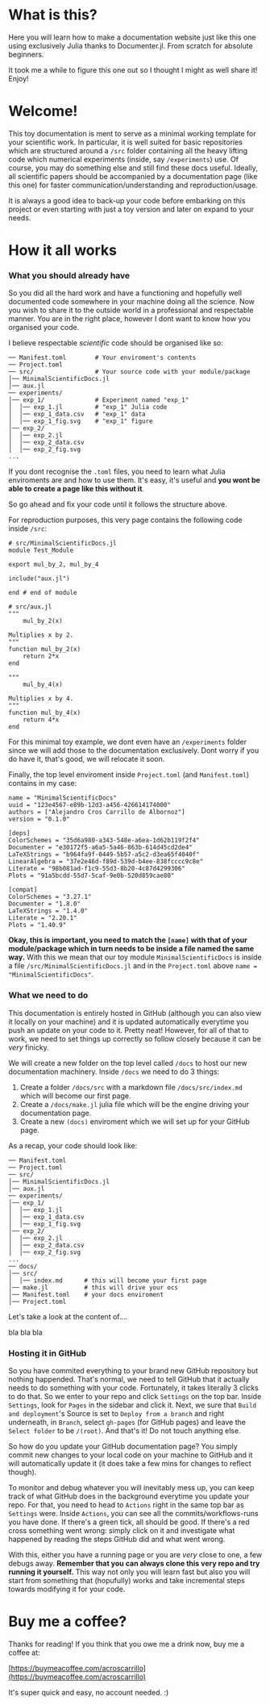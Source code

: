 # What is this?
Here you will learn how to make a documentation website just like this one using exclusively Julia thanks to Documenter.jl. From scratch for absolute beginners.

It took me a while to figure this one out so I thought I might as well share it! Enjoy!


# Welcome!
This toy documentation is ment to serve as a minimal working template for your scientific work. In particular, it is well suited for basic repositories which are structured around a `/src` folder containing all the heavy lifting code which numerical experiments (inside, say `/experiments`) use. Of course, you may do something else and still find these docs useful. Ideally, all scientific papers should be accompanied by a documentation page (like this one) for faster communication/understanding and reproduction/usage.  

It is always a good idea to back-up your code before embarking on this project or even starting with just a toy version and later on expand to your needs.

# How it all works
### What you should already have
So you did all the hard work and have a functioning and hopefully well documented code somewhere in your machine doing all the science. Now you wish to share it to the outside world in a professional and respectable manner. You are in the right place, however I dont want to know how you organised your code. 

I believe respectable *scientific* code should be organised like so:
```
── Manifest.toml        # Your enviroment's contents
── Project.toml 
── src/                 # Your source code with your module/package
│── MinimalScientificDocs.jl  
│── aux.jl
── experiments/
│── exp_1/              # Experiment named "exp_1" 
│  │── exp_1.jl         # "exp_1" Julia code
│  │── exp_1_data.csv   # "exp_1" data
│  │── exp_1_fig.svg    # "exp_1" figure
│── exp_2/ 
│  │── exp_2.jl  
│  │── exp_2_data.csv  
│  │── exp_2_fig.svg  
...
```
If you dont recognise the `.toml` files, you need to learn what Julia enviroments are and how to use them. It's easy, it's useful and **you wont be able to create a page like this without it**. 

So go ahead and fix your code until it follows the structure above.

For reproduction purposes, this very page contains the following code inside `/src`:
```
# src/MinimalScientificDocs.jl
module Test_Module

export mul_by_2, mul_by_4

include("aux.jl")

end # end of module
```
```
# src/aux.jl
""" 
    mul_by_2(x)

Multiplies x by 2.
"""
function mul_by_2(x) 
    return 2*x 
end

""" 
    mul_by_4(x)

Multiplies x by 4.
"""
function mul_by_4(x) 
    return 4*x 
end
```
For this minimal toy example, we dont even have an `/experiments` folder since we will add those to the documentation exclusively. Dont worry if you do have it, that's good, we will relocate it soon.

Finally, the top level enviroment inside `Project.toml` (and `Manifest.toml`) contains in my case:
```
name = "MinimalScientificDocs"
uuid = "123e4567-e89b-12d3-a456-426614174000"
authors = ["Alejandro Cros Carrillo de Albornoz"]
version = "0.1.0"

[deps]
ColorSchemes = "35d6a980-a343-548e-a6ea-1d62b119f2f4"
Documenter = "e30172f5-a6a5-5a46-863b-614d45cd2de4"
LaTeXStrings = "b964fa9f-0449-5b57-a5c2-d3ea65f4040f"
LinearAlgebra = "37e2e46d-f89d-539d-b4ee-838fcccc9c8e"
Literate = "98b081ad-f1c9-55d3-8b20-4c87d4299306"
Plots = "91a5bcdd-55d7-5caf-9e0b-520d859cae80"

[compat]
ColorSchemes = "3.27.1"
Documenter = "1.8.0"
LaTeXStrings = "1.4.0"
Literate = "2.20.1"
Plots = "1.40.9"
```
**Okay, this is important, you need to match the `[name]` with that of your module/package which in turn needs to be inside a file named the same way.** With this we mean that our toy module `MinimalScientificDocs` is inside a file `/src/MinimalScientificDocs.jl` and in the `Project.toml` above `name = "MinimalScientificDocs"`.

### What we need to do
This documentation is entirely hosted in GitHub (although you can also view it locally on your machine) and it is updated automatically everytime you push an update on your code to it. Pretty neat! However, for all of that to work, we need to set things up correctly so follow closely because it can be *very* finicky. 

We will create a new folder on the top level called `/docs` to host our new documentation machinery. Inside `/docs` we need to do 3 things: 
1. Create a folder `/docs/src` with a markdown file `/docs/src/index.md` which will become our first page.
2. Create a `/docs/make.jl` julia file which will be the engine driving your documentation page.
3. Create a new `(docs)` enviroment which we will set up for your GitHub page.

As a recap, your code should look like: 
```
── Manifest.toml        
── Project.toml 
── src/                 
│── MinimalScientificDocs.jl  
│── aux.jl
── experiments/
│── exp_1/              
│  │── exp_1.jl         
│  │── exp_1_data.csv   
│  │── exp_1_fig.svg    
│── exp_2/ 
│  │── exp_2.jl  
│  │── exp_2_data.csv  
│  │── exp_2_fig.svg  
...
── docs/
│── src/              
│  │── index.md      # this will become your first page  
│── make.jl          # this will drive your ocs
│── Manifest.toml    # your docs enviroment
│── Project.toml 
```
Let's take a look at the content of....


bla bla bla



### Hosting it in GitHub
So you have commited everything to your brand new GitHub repository but nothing happended. That's normal, we need to tell GitHub that it actually needs to do something with your code. Fortunately, it takes literally 3 clicks to do that. So we enter to your repo and click `Settings` on the top bar. Inside `Settings`, look for `Pages` in the sidebar and click it. Next, we sure that `Build and deployment`'s Source is set to `Deploy from a branch` and right underneath, in `Branch`, select `gh-pages` (for GitHub pages) and leave the `Select folder` to be `/(root)`. And that's it! Do not touch anything else. 

So how do you update your GitHub documentation page? You simply commit new changes to your local code on your machine to GitHub and it will automatically update it (it does take a few mins for changes to reflect though). 

To monitor and debug whatever you will inevitably mess up, you can keep track of what GitHub does in the background everytime you update your repo. For that, you need to head to `Actions` right in the same top bar as `Settings` were. Inside `Actions`, you can see all the commits/workflows-runs you have done. If there's a green tick, all should be good. If there's a red cross something went wrong: simply click on it and investigate what happened by reading the steps GitHub did and what went wrong.

With this, either you have a running page or you are *very* close to one, a few debugs away. **Remember that you can always clone this very repo and try running it yourself.** This way not only you will learn fast but also you will start from something that (hopufully) works and take incremental steps towards modifying it for your code. 

# Buy me a coffee? 
Thanks for reading! If you think that you owe me a drink now, buy me a coffee at:

[https://buymeacoffee.com/acroscarrillo](https://buymeacoffee.com/acroscarrillo)

It's super quick and easy, no account needed. :)